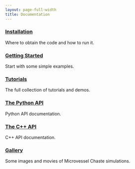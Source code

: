 ```yaml
---
layout: page-full-width
title: Documentation
---
```


<div class="container">
  <div class="row">
    <div class="span4 doc-block">
      <h3><a href="{{ site.baseurl }}/documentation/installation.html">Installation</a></h3>
      <p>Where to obtain the code and how to run it.</p>
    </div>
    <div class="span4 doc-block">
      <h3><a href="{{ site.baseurl }}/documentation/getting-started.html">Getting Started</a></h3>
      <p>Start with some simple examples.</p>
    </div>
    <div class="span4 doc-block">
      <h3><a href="{{ site.baseurl }}/documentation/tutorials.html">Tutorials</a></h3>
      <p>The full collection of tutorials and demos.</p>
    </div>
  </div>

  <div class="row">
    <div class="span4 doc-block">
      <h3><a href="{{ site.baseurl }}/documentation/python-api.html">The Python API</a></h3>
      <p>Python API documentation.</p>
    </div>
    <div class="span4 doc-block">
      <h3><a href="{{ site.baseurl }}/documentation/cpp-api.html">The C++ API</a></h3>
      <p>C++ API documentation.</p>
    </div>
    <div class="span4 doc-block">
      <h3><a href="{{ site.baseurl }}/documentation/gallery.html">Gallery</a></h3>
      <p>Some images and movies of Microvessel Chaste simulations.</p>
    </div>
  </div>
</div>



